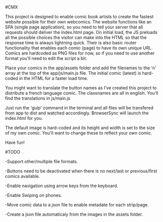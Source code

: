 #CMX

This project is designed to enable comic book artists to create the fastest website possible for their own webcomics. The website functions like an SPA (single page application), so you need to tell your server that all requests should deliver the index.html page. On initial load, the JS preloads all the possible choices the visitor can make into the HTML so that the response time is always lightning quick. Their is also basic router functionality that enables each comic (page) to have its own unique URL. Comics are hardcoded as PNG files for now, so if you need to use another format you'll need to edit the script a bit.

Place your comics in the app/assets folder and add the filenames to the 'n' array at the top of the app/js/main.js file. The initial comic (latest) is hard-coded in the HTML for a faster load time.

You might want to translate the button names as I've created this project to distribute a french language comic. The classnames are all in english. You'll find the translations in js/main.js

Just run the 'gulp' command in the terminal and all files will be transfered from app to dist and watched accordingly. BrowserSync will launch the index.html for you.

The default image is hard-coded and its height and width is set to the size of my own comic. You'll want to change these to reflect your own comic.

Have fun!

#TODO

-Support other/multiple file formats.

-Buttons need to be deactivated when there is no next/last or previous/first comics available.

-Enable navigation using arrow keys from the keyboard.

-Enable Swiping on phones.

-Move comic data to a json file to enable metadate for each strip/page.

-Create a json file automaticaly from the images in the assets folder.
